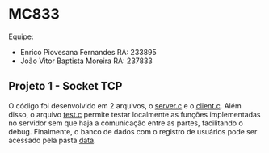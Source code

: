# MC833
Equipe:
- Enrico Piovesana Fernandes RA: 233895
- João Vitor Baptista Moreira RA: 237833
## Projeto 1 - Socket TCP
O código foi desenvolvido em 2 arquivos, o [server.c](/server.c) e o [client.c](/client.c). Além disso, o arquivo [test.c](/test.c) permite testar 
localmente as funções implementadas no servidor sem que haja a comunicação entre as partes, facilitando o debug. Finalmente, o banco de dados com
o registro de usuários pode ser acessado pela pasta [data](/data).

